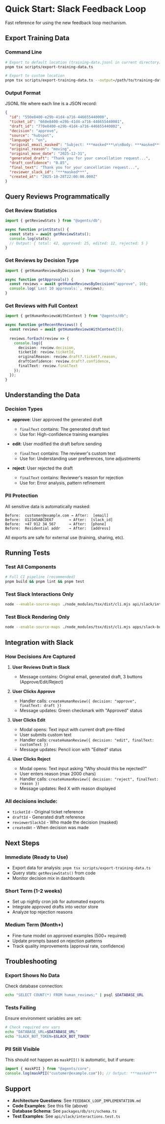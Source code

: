 # Quick Start: Slack Feedback Loop

Fast reference for using the new feedback loop mechanism.

## Export Training Data

### Command Line

```bash
# Export to default location (training-data.jsonl in current directory)
pnpm tsx scripts/export-training-data.ts

# Export to custom location
pnpm tsx scripts/export-training-data.ts --output=/path/to/training-data.jsonl
```

### Output Format

JSONL file where each line is a JSON record:

```json
{
  "id": "550e8400-e29b-41d4-a716-446655440000",
  "ticket_id": "660e8400-e29b-41d4-a716-446655440001",
  "draft_id": "770e8400-e29b-41d4-a716-446655440002",
  "decision": "approve",
  "source": "hubspot",
  "language": "en",
  "original_email_masked": "Subject: ***masked***\n\nBody: ***masked***",
  "original_reason": "moving",
  "original_move_date": "2025-12-31",
  "generated_draft": "Thank you for your cancellation request...",
  "draft_confidence": "0.85",
  "final_text": "Thank you for your cancellation request...",
  "reviewer_slack_id": "***masked***",
  "created_at": "2025-10-28T22:00:00.000Z"
}
```

## Query Reviews Programmatically

### Get Review Statistics

```typescript
import { getReviewStats } from "@agents/db";

async function printStats() {
  const stats = await getReviewStats();
  console.log(stats);
  // Output: { total: 42, approved: 25, edited: 12, rejected: 5 }
}
```

### Get Reviews by Decision Type

```typescript
import { getHumanReviewsByDecision } from "@agents/db";

async function getApprovals() {
  const reviews = await getHumanReviewsByDecision("approve", 10);
  console.log(`Last 10 approvals:`, reviews);
}
```

### Get Reviews with Full Context

```typescript
import { getHumanReviewsWithContext } from "@agents/db";

async function getRecentReviews() {
  const reviews = await getHumanReviewsWithContext(5);
  
  reviews.forEach(review => {
    console.log({
      decision: review.decision,
      ticketId: review.ticketId,
      originalReason: review.draft?.ticket?.reason,
      draftConfidence: review.draft?.confidence,
      finalText: review.finalText
    });
  });
}
```

## Understanding the Data

### Decision Types

- **approve**: User approved the generated draft
  - `finalText` contains: The generated draft text
  - Use for: High-confidence training examples

- **edit**: User modified the draft before sending
  - `finalText` contains: The reviewer's custom text
  - Use for: Understanding user preferences, tone adjustments

- **reject**: User rejected the draft
  - `finalText` contains: Reviewer's reason for rejection
  - Use for: Error analysis, pattern refinement

### PII Protection

All sensitive data is automatically masked:

```
Before:  customer@example.com → After:  [email]
Before:  U12345ABCDE67       → After:  [slack_id]
Before:  +47 912 34 567      → After:  [phone]
Before:  Residential addr    → After:  [address]
```

All exports are safe for external use (training, sharing, etc).

## Running Tests

### Test All Components

```bash
# Full CI pipeline (recommended)
pnpm build && pnpm lint && pnpm test
```

### Test Slack Interactions Only

```bash
node --enable-source-maps ./node_modules/tsx/dist/cli.mjs api/slack/interactions.test.ts
```

### Test Block Rendering Only

```bash
node --enable-source-maps ./node_modules/tsx/dist/cli.mjs apps/slack-bot/src/tests/slack-blocks.test.ts
```

## Integration with Slack

### How Decisions Are Captured

1. **User Reviews Draft in Slack**
   - Message contains: Original email, generated draft, 3 buttons (Approve/Edit/Reject)

2. **User Clicks Approve**
   - Handler calls: `createHumanReview({ decision: "approve", finalText: draft })`
   - Message updates: Green checkmark with "Approved" status

3. **User Clicks Edit**
   - Modal opens: Text input with current draft pre-filled
   - User submits custom text
   - Handler calls: `createHumanReview({ decision: "edit", finalText: customText })`
   - Message updates: Pencil icon with "Edited" status

4. **User Clicks Reject**
   - Modal opens: Text input asking "Why should this be rejected?"
   - User enters reason (max 2000 chars)
   - Handler calls: `createHumanReview({ decision: "reject", finalText: reason })`
   - Message updates: Red X with reason displayed

### All decisions include:

- `ticketId` - Original ticket reference
- `draftId` - Generated draft reference
- `reviewerSlackId` - Who made the decision (masked)
- `createdAt` - When decision was made

## Next Steps

### Immediate (Ready to Use)

- Export data for analysis: `pnpm tsx scripts/export-training-data.ts`
- Query stats: `getReviewStats()` from code
- Monitor decision mix in dashboards

### Short Term (1-2 weeks)

- Set up nightly cron job for automated exports
- Integrate approved drafts into vector store
- Analyze top rejection reasons

### Medium Term (Month+)

- Fine-tune model on approved examples (500+ required)
- Update prompts based on rejection patterns
- Track quality improvements (approval rate, confidence)

## Troubleshooting

### Export Shows No Data

Check database connection:
```bash
echo "SELECT COUNT(*) FROM human_reviews;" | psql $DATABASE_URL
```

### Tests Failing

Ensure environment variables are set:
```bash
# Check required env vars
echo "DATABASE_URL=$DATABASE_URL"
echo "SLACK_BOT_TOKEN=$SLACK_BOT_TOKEN"
```

### PII Still Visible

This should not happen as `maskPII()` is automatic, but if unsure:
```typescript
import { maskPII } from "@agents/core";
console.log(maskPII("customer@example.com")); // Output: ***masked***
```

## Support

- **Architecture Questions**: See `FEEDBACK_LOOP_IMPLEMENTATION.md`
- **Code Examples**: See this file (above)
- **Database Schema**: See `packages/db/src/schema.ts`
- **Test Examples**: See `api/slack/interactions.test.ts`
